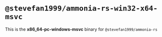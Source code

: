 # `@stevefan1999/ammonia-rs-win32-x64-msvc`

This is the **x86_64-pc-windows-msvc** binary for `@stevefan1999/ammonia-rs`
